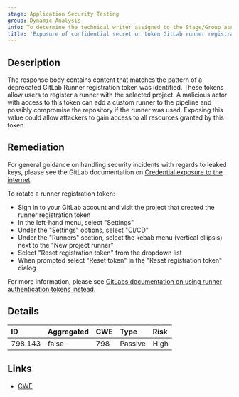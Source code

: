 ```yaml
---
stage: Application Security Testing
group: Dynamic Analysis
info: To determine the technical writer assigned to the Stage/Group associated with this page, see https://handbook.gitlab.com/handbook/product/ux/technical-writing/#assignments
title: 'Exposure of confidential secret or token GitLab runner registration token'
---
```


## Description

The response body contains content that matches the pattern of a deprecated GitLab Runner registration token was identified. These tokens allow users to register a runner with the selected project. A malicious actor with access to this token can add a custom runner to the pipeline and possibly compromise the repository if the runner was used.
Exposing this value could allow attackers to gain access to all resources granted by this token.

## Remediation

For general guidance on handling security incidents with regards to leaked keys, please see the GitLab documentation on [Credential exposure to the internet](../../../../../security/responding_to_security_incidents.md#credential-exposure-to-public-internet).

To rotate a runner registration token:

- Sign in to your GitLab account and visit the project that created the runner registration token
- In the left-hand menu, select "Settings"
- Under the "Settings" options, select "CI/CD"
- Under the "Runners" section, select the kebab menu (vertical ellipsis) next to the "New project runner"
- Select "Reset registration token" from the dropdown list
- When prompted select "Reset token" in the "Reset registration token" dialog

For more information, please see [GitLabs documentation on using runner authentication tokens instead](https://docs.gitlab.com/runner/register/#register-with-a-runner-authentication-token).

## Details

| ID | Aggregated | CWE | Type | Risk |
|:---|:-----------|:----|:-----|:-----|
| 798.143 | false | 798 | Passive | High |

## Links

- [CWE](https://cwe.mitre.org/data/definitions/798.html)
